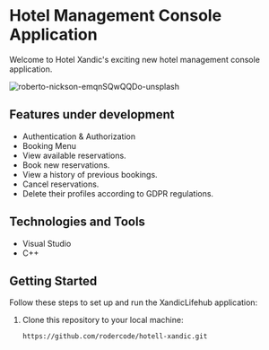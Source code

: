 # Hotel Management Console Application

Welcome to Hotel Xandic's exciting new hotel management console application.

![roberto-nickson-emqnSQwQQDo-unsplash](https://github.com/rodercode/hotell-xandic/assets/54941923/02ca62b5-5dd5-4a3d-9112-a219d28aeda8)


## Features under development
- Authentication & Authorization
- Booking Menu
- View available reservations.
- Book new reservations.
- View a history of previous bookings.
- Cancel reservations.
- Delete their profiles according to GDPR regulations.


## Technologies and Tools
- Visual Studio
- C++

## Getting Started

Follow these steps to set up and run the XandicLifehub application:

1. Clone this repository to your local machine:

   ```bash
   https://github.com/rodercode/hotell-xandic.git
